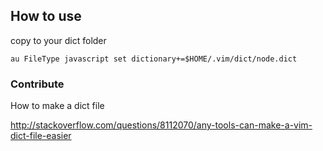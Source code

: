 ## How to use

copy to your dict folder

    au FileType javascript set dictionary+=$HOME/.vim/dict/node.dict

### Contribute

How to make a dict file

http://stackoverflow.com/questions/8112070/any-tools-can-make-a-vim-dict-file-easier
